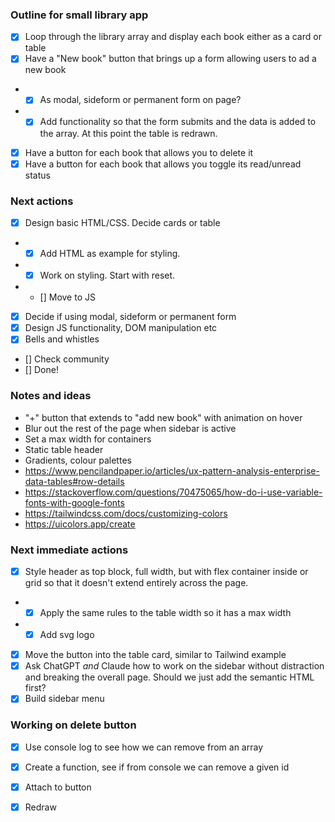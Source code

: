 ### Outline for small library app

- [x] Loop through the library array and display each book either as a card or table
- [x] Have a "New book" button that brings up a form allowing users to ad a new book
- - [x] As modal, sideform or permanent form on page?
- - [x] Add functionality so that the form submits and the data is added to the array. At this point the table is redrawn.
- [x] Have a button for each book that allows you to delete it
- [x] Have a button for each book that allows you toggle its read/unread status

### Next actions

- [x] Design basic HTML/CSS. Decide cards or table
- - [x] Add HTML as example for styling.
- - [x] Work on styling. Start with reset. 
- - [] Move to JS
- [x] Decide if using modal, sideform or permanent form
- [x] Design JS functionality, DOM manipulation etc
- [x] Bells and whistles
- [] Check community
- [] Done!

### Notes and ideas
- "+" button that extends to "add new book" with animation on hover
- Blur out the rest of the page when sidebar is active
- Set a max width for containers
- Static table header
- Gradients, colour palettes
- https://www.pencilandpaper.io/articles/ux-pattern-analysis-enterprise-data-tables#row-details
- https://stackoverflow.com/questions/70475065/how-do-i-use-variable-fonts-with-google-fonts
- https://tailwindcss.com/docs/customizing-colors
- https://uicolors.app/create

### Next immediate actions
- [x] Style header as top block, full width, but with flex container inside or grid so that it doesn't extend entirely across the page.
- - [x] Apply the same rules to the table width so it has a max width
- - [x] Add svg logo
- [x] Move the button into the table card, similar to Tailwind example
- [x] Ask ChatGPT _and_ Claude how to work on the sidebar without distraction and breaking the overall page. Should we just add the semantic HTML first?
- [x] Build sidebar menu

### Working on delete button
- [x] Use console log to see how we can remove from an array
- [x] Create a function, see if from console we can remove a given id
- [x] Attach to button
- [x] Redraw

